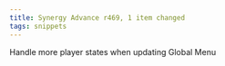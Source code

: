 ```yaml
---
title: Synergy Advance r469, 1 item changed
tags: snippets
---
```


Handle more player states when updating Global Menu
